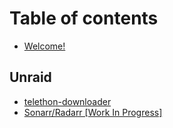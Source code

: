 # Table of contents

* [Welcome!](README.md)

## Unraid

* [telethon-downloader](unraid/telethon-downloader.md)
* [Sonarr/Radarr \[Work In Progress\]](unraid/sonarr-radarr-work-in-progress.md)
